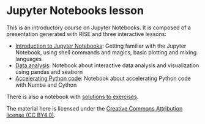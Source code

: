 # Jupyter Notebooks lesson

This is an introductory course on Jupyter Notebooks. It is composed of a presentation generated with RISE and three interactive lessons:

 - [Introduction to Jupyter Notebooks](https://github.com/coderefinery/jupyter/blob/master/introduction_to_jupyter.ipynb): Getting familiar with the Jupyter Notebook, using shell commands and magics, basic plotting and mixing languages
 - [Data analysis](https://github.com/coderefinery/jupyter/blob/master/data_analysis.ipynb): Notebook about interactive data analysis and visualization using pandas and seaborn
 - [Accelerating Python code](https://github.com/coderefinery/jupyter/blob/master/accelerating_python.ipynb): Notebook about accelerating Python code with Numba and Cython

There is also a notebook with [solutions to exercises](https://github.com/coderefinery/jupyter/blob/master/solutions.ipynb).

The material here is licensed under the [Creative Commons Attribution license (CC BY4.0)](https://creativecommons.org/licenses/by/4.0/).





